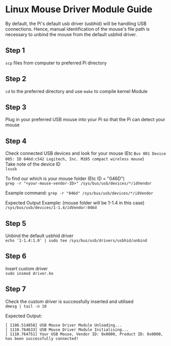 # Linux Mouse Driver Module Guide
By default, the Pi's default usb driver (usbhid) will be handling USB connections. Hence, manual identification
of the mouse's file path is necessary to unbind the mouse from the default usbhid driver.

## Step 1
`scp` files from computer to preferred Pi directory

## Step 2
`cd` to the preferred directory and use `make` to compile kernel Module

## Step 3
Plug in your preferred USB mouse into your Pi so that the Pi can detect your mouse

## Step 4
Check connected USB devices and look for your mouse (Etc `Bus 001 Device 005: ID 046d:c542 Logitech, Inc. M185 compact wireless mouse`)\
Take note of the device ID\
```lsusb```

<!-- To identify the mouse filepath\
```lsusb ls /sys/bus/usb/devices/``` -->

To find our which is your mouse folder (Etc ID = "046D")\
```grep -r "<your-mouse-vendor-ID>" /sys/bus/usb/devices/*/idVendor```

Example command:
```grep -r "046d" /sys/bus/usb/devices/*/idVendor```

Expected Output Example: (mouse folder will be 1-1.4 in this case)
```/sys/bus/usb/devices/1-1.4/idVendor:046d```


## Step 5
Unbind the default usbhid driver\
```echo '1-1.4:1.0' | sudo tee /sys/bus/usb/drivers/usbhid/unbind```

## Step 6
Insert custom driver\
```sudo insmod driver.ko```

## Step 7
Check the custom driver is successfully inserted and utilised\
```dmesg | tail -n 10```

Expected Output:
```
[ 1106.514858] USB Mouse Driver Module Unloading... 
[ 1110.764633] USB Mouse Driver Module Initialising... 
[ 1110.764751] Your USB Mouse, Vendor ID: 0x0000, Product ID: 0x0000, has been successfully connected!
```